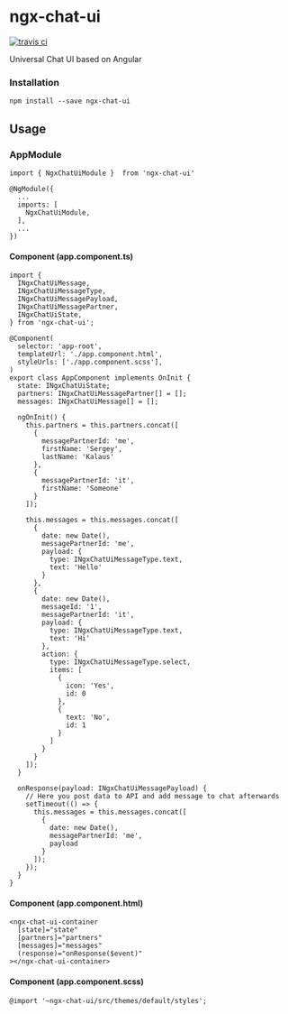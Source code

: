 # ngx-chat-ui

[![travis ci](https://travis-ci.org/s-kalaus/ngx-chat-ui.svg?branch=master)](https://travis-ci.org/s-kalaus/ngx-chat-ui)

Universal Chat UI based on Angular

### Installation

    npm install --save ngx-chat-ui

## Usage


### AppModule

    import { NgxChatUiModule }  from 'ngx-chat-ui'
     
    @NgModule({
      ...
      imports: [
        NgxChatUiModule,
      ],
      ...
    })

#### Component (app.component.ts)

    import {
      INgxChatUiMessage,
      INgxChatUiMessageType,
      INgxChatUiMessagePayload,
      INgxChatUiMessagePartner,
      INgxChatUiState,
    } from 'ngx-chat-ui';

    @Component(
      selector: 'app-root',
      templateUrl: './app.component.html',
      styleUrls: ['./app.component.scss'],
    )
    export class AppComponent implements OnInit {
      state: INgxChatUiState;
      partners: INgxChatUiMessagePartner[] = [];
      messages: INgxChatUiMessage[] = [];

      ngOnInit() {
        this.partners = this.partners.concat([
          {
            messagePartnerId: 'me',
            firstName: 'Sergey',
            lastName: 'Kalaus'
          },
          {
            messagePartnerId: 'it',
            firstName: 'Someone'
          }
        ]);
    
        this.messages = this.messages.concat([
          {
            date: new Date(),
            messagePartnerId: 'me',
            payload: {
              type: INgxChatUiMessageType.text,
              text: 'Hello'
            }
          },
          {
            date: new Date(),
            messageId: '1',
            messagePartnerId: 'it',
            payload: {
              type: INgxChatUiMessageType.text,
              text: 'Hi'
            },
            action: {
              type: INgxChatUiMessageType.select,
              items: [
                {
                  icon: 'Yes',
                  id: 0
                },
                {
                  text: 'No',
                  id: 1
                }
              ]
            }
          }
        ]);
      }

      onResponse(payload: INgxChatUiMessagePayload) {
        // Here you post data to API and add message to chat afterwards
        setTimeout(() => {
          this.messages = this.messages.concat([
            {
              date: new Date(),
              messagePartnerId: 'me',
              payload
            }
          ]);
        });
      }
    }

#### Component (app.component.html)

    <ngx-chat-ui-container
      [state]="state"
      [partners]="partners"
      [messages]="messages"
      (response)="onResponse($event)"
    ></ngx-chat-ui-container>

#### Component (app.component.scss)
    @import '~ngx-chat-ui/src/themes/default/styles';
